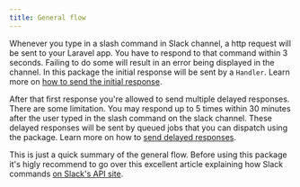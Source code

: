 ```yaml
---
title: General flow
---
```


Whenever you type in a slash command in Slack channel, a http request will be sent to your Laravel app. You have to respond to that command within 3 seconds. Failing to do some will result in an error being displayed in the channel. In this package the initial response will be sent by a `Handler`. Learn more on [how to send the initial response](/laravel-slack-slash-command/v1/usage/sending-a-basic-response).

After that first response you're allowed to send multiple delayed responses. There are some limitation. You may respond up to 5 times within 30 minutes after the user typed in the slash command on the slack channel.
These delayed responses will be sent by queued jobs that you can dispatch using the package. Learn more on how to [send delayed responses](/laravel-slack-slash-command/v1/usage/sending-delayed-responses).

This is just a quick summary of the general flow. Before using this package it's higly recommend to go over  this excellent article explaining how Slack commands [on Slack's API site](https://api.slack.com/slash-commands). 

